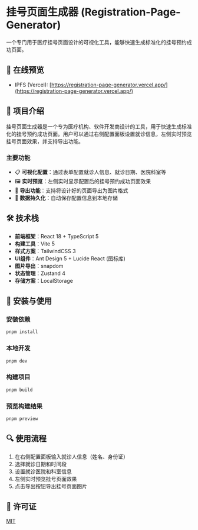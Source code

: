 # 挂号页面生成器 (Registration-Page-Generator)

一个专门用于医疗挂号页面设计的可视化工具，能够快速生成标准化的挂号预约成功页面。

## 🌟 在线预览

- IPFS (Vercel): [https://registration-page-generator.vercel.app/](https://registration-page-generator.vercel.app/)

## 📝 项目介绍

挂号页面生成器是一个专为医疗机构、软件开发商设计的工具，用于快速生成标准化的挂号预约成功页面。用户可以通过右侧配置面板设置就诊信息，左侧实时预览挂号页面效果，并支持导出功能。

### 主要功能

- 📋 **可视化配置**：通过表单配置就诊人信息、就诊日期、医院科室等
- 🖼️ **实时预览**：左侧实时显示配置后的挂号预约成功页面效果
- 💾 **导出功能**：支持将设计好的页面导出为图片格式
- 🔄 **数据持久化**：自动保存配置信息到本地存储

## 🛠️ 技术栈

- **前端框架**：React 18 + TypeScript 5
- **构建工具**：Vite 5
- **样式方案**：TailwindCSS 3
- **UI组件**：Ant Design 5 + Lucide React (图标库)
- **图片导出**：snapdom
- **状态管理**：Zustand 4
- **存储方案**：LocalStorage

## 🚀 安装与使用

### 安装依赖

```bash
pnpm install
```

### 本地开发

```bash
pnpm dev
```

### 构建项目

```bash
pnpm build
```

### 预览构建结果

```bash
pnpm preview
```

## 🔍 使用流程

1. 在右侧配置面板输入就诊人信息（姓名、身份证）
2. 选择就诊日期和时间段
3. 设置就诊医院和科室信息
4. 左侧实时预览挂号页面效果
5. 点击导出按钮导出挂号页面图片

## 📄 许可证

[MIT](LICENSE)